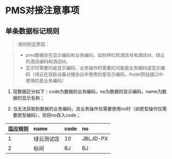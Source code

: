 # PMS对接注意事项

## 单条数据标记规则

> 规则制定原因：

> - pms数据存在显示编码和业务编码，如别样红的酒店号和酒店Id、绿云的酒店编码和酒店Id。
> - 显示时需要的是显示编码，业务操作时需要的可能是业务编码或显示编码（绿云在自助设备对接协议中使用的是显示编码，ihotel网站接口中使用的是业务编码）

1. 现数据区分如下：code为数据的业务编码，no为数据的显示编码，name为数据的显示名称；

2. 当无法获取到数据的业务编码，且业务操作仅需要使用no时（如房型操作仅需要房型编码），则将no存入code；

适应规则 | name  | code | no
:--- | :---- | :--- | :-------
1    | 绿云测试店 | 10   | JBLJD-PX
2    | 标间    | BJ   | BJ
